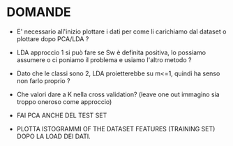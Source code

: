 # DOMANDE

- E' necessario all'inizio plottare i dati per come li carichiamo dal dataset o plottare dopo PCA/LDA ?
- LDA approccio 1 si può fare se Sw è definita positiva, lo possiamo assumere o ci poniamo il problema e usiamo l'altro metodo ?
- Dato che le classi sono 2, LDA proietterebbe su m<=1, quindi ha senso non farlo proprio ?

- Che valori dare a K nella cross validation? (leave one out immagino sia troppo oneroso come approccio) 

- FAI PCA ANCHE DEL TEST SET

- PLOTTA ISTOGRAMMI OF THE DATASET FEATURES (TRAINING SET) DOPO LA LOAD DEI DATI.
